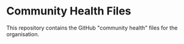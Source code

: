 # Community Health Files

This repository contains the GitHub "community health" files for the
organisation.
